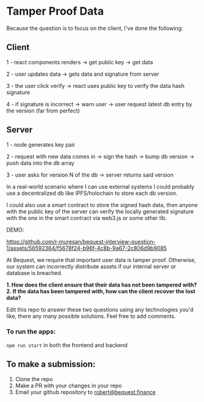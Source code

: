 # Tamper Proof Data

Because the question is to focus on the client, I've done the following: 

## Client

1 - react components renders -> get public key -> get data

2 - user updates data -> gets data and signature from server

3 - the user click verify -> react uses public key to verify the data hash signature 

4 - if signature is incorrect -> warn user -> user request latest db entry by the version (far from perfect)

## Server

1 - node generates key pair

2 - request with new data comes in -> sign the hash -> bump db version -> push data into the db array

3 - user asks for version N of the db -> server returns said version

In a real-world scenario where I can use external systems I could probably use a decentralized db like IPFS/holochain to store each db version.

I could also use a smart contract to store the signed hash data, then anyone with the public key of the server can verify the locally generated signature with the one in the smart contract via web3.js or some other lib.

DEMO: 

https://github.com/r-muresan/bequest-interview-question-1/assets/56592364/f5678f24-b96f-4c8b-9a67-2c806d9b9085

At Bequest, we require that important user data is tamper proof. Otherwise, our system can incorrectly distribute assets if our internal server or database is breached. 

**1. How does the client ensure that their data has not been tampered with?**
<br />
**2. If the data has been tampered with, how can the client recover the lost data?**


Edit this repo to answer these two questions using any technologies you'd like, there any many possible solutions. Feel free to add comments.

### To run the apps:
```npm run start``` in both the frontend and backend

## To make a submission:
1. Clone the repo
2. Make a PR with your changes in your repo
3. Email your github repository to robert@bequest.finance
